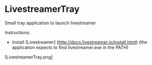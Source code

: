 # LivestreamerTray
Small tray application to launch livestreamer

Instructions:
- Install [Livestreamer] (http://docs.livestreamer.io/install.html) (the application expects to find livestreamer.exe in the PATH)

[LivestreamerTray.png]
